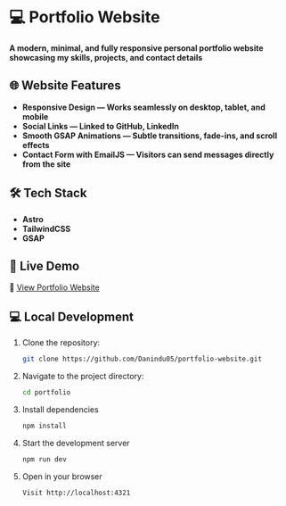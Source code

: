 # 💻 Portfolio Website  
**A modern, minimal, and fully responsive personal portfolio website showcasing my skills, projects, and contact details**

## 🌐 Website Features  
- **Responsive Design — Works seamlessly on desktop, tablet, and mobile**  
- **Social Links — Linked to GitHub, LinkedIn**
- **Smooth GSAP Animations — Subtle transitions, fade-ins, and scroll effects**
- **Contact Form with EmailJS — Visitors can send messages directly from the site**



## 🛠️ Tech Stack 
- **Astro**
- **TailwindCSS**
- **GSAP**



## 🚀 Live Demo  
🔗 [View Portfolio Website](https://danindu.netlify.app/)



## 💻 Local Development  
1. Clone the repository:
   ```sh
   git clone https://github.com/Danindu05/portfolio-website.git
   
2. Navigate to the project directory:
   ```sh
   cd portfolio
3. Install dependencies
   ```sh
   npm install
3. Start the development server
   ```sh
   npm run dev
3. Open in your browser
   ```sh
   Visit http://localhost:4321